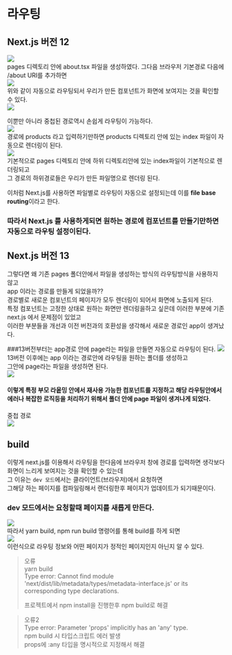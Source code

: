 # 라우팅
## Next.js 버전 12
![](../public/page.png)  
pages 디렉토리 안에 about.tsx 파일을 생성하였다. 그다음 브라우저 기본경로 다음에 /about URI를 추가하면  
![](../public/page2.png)  
위와 같이 자동으로 라우팅되서 우리가 만든 컴포넌트가 화면에 보여지는 것을 확인할 수 있다.  
![](../public/page3.png)  
  
이뿐만 아니라 중첩된 경로역시 손쉽게 라우팅이 가능하다.  
![](../public/page4.png)  
경로에 products 라고 입력하기만하면 products 디렉토리 안에 있는 index 파일이 자동으로 렌더링이 된다.  
![](../public/page5.png)  
기본적으로 pages 디렉토리 안에 하위 디렉토리안에 있는 index파일이 기본적으로 렌더링되고  
그 경로의 하위경로들은 우리가 만든 파일명으로 렌더링 된다.  
  
이처럼 Next.js를 사용하면 파일별로 라우팅이 자동으로 설정되는데 이를 **file base routing**이라고 한다.  
### 따라서 Next.js 를 사용하게되면 원하는 경로에 컴포넌트를 만들기만하면 자동으로 라우팅 설정이된다.

## Next.js 버전 13
그렇다면 왜 기존 pages 폴더안에서 파일을 생성하는 방식의 라우팅방식을 사용하지 않고  
app 이라는 경로를 만들게 되었을까??  
경로별로 새로운 컴포넌트의 페이지가 모두 렌더링이 되어서 화면에 노출되게 된다.  
특정 컴포넌트는 고정한 상태로 원하는 화면만 렌더링을하고 싶은데 이러한 부분에 기존 next.js 에서 문제점이 있었고  
이러한 부분들을 개선과 이전 버전과의 호환성을 생각해서 새로운 경로인 app이 생겨났다.  
  
###13버전부터는 app경로 안에 page라는 파일을 만들면 자동으로 라우팅이 된다.
![](../public/page6.png)  
13버전 이후에는 app 이라는 경로안에 라우팅을 원하는 폴더를 생성하고  
그안에 page라는 파일을 생성하면 된다.  
![](../public/page7.png)  

  
#### 이렇게 특정 부모 라웉밍 안에서 재사용 가능한 컴포넌트를 지정하고 해당 라우팅안에서 에러나 복잡한 로직등을 처리하기 위해서 폴더 안에 page 파일이 생겨나게 되었다.
  
  
중첩 경로  
![](../public/page8.png)

## build
이렇게 next.js를 이용해서 라우팅을 한다음에 브라우저 창에 경로를 입력하면 생각보다 화면이 느리게 보여지는 것을 확인할 수 있는데  
그 이유는 `dev 모드`에서는 클라이언트(브라우저)에서 요청하면  
그해당 하는 페이지를 컴파일링해서 랜더링한후 페이지가 업데이트가 되기때문이다.
### dev 모드에서는 요청할때 페이지를 새롭게 만든다.
![](../public/page9.png)  
따라서 yarn build, npm run build 명령어를 통해 build를 하게 되면  
![](../public/page10.png)  
이런식으로 라우팅 정보와 어떤 페이지가 정적인 페이지인지 아닌지 알 수 있다.
  
> 오류  
> yarn build  
> Type error: Cannot find module 'next/dist/lib/metadata/types/metadata-interface.js' or its corresponding type declarations.  
> 
> 프로젝트에서 npm install을 진행한후 npm build로 해결 
  
> 오류2  
> Type error: Parameter 'props' implicitly has an 'any' type.  
> npm build 시 타입스크립트 에러 발생  
> props에 :any 타입을 명시적으로 지정해서 해결